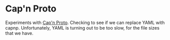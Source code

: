 # Cap'n Proto

Experiments with
[Cap'n Proto](https://capnproto.org/index.html). Checking to see if we
can replace YAML with capnp. Unfortunately, YAML is turning out to be
too slow, for the file sizes that we have.
